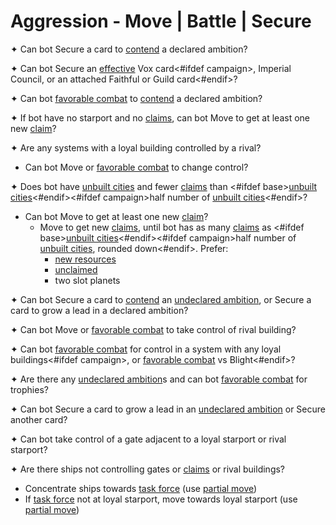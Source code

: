 # Aggression - Move | Battle | Secure

✦ <!-- priority=1 --> Can bot Secure a card to <ins>contend</ins> a declared ambition?

✦ <!-- priority=1.5 --> Can bot Secure an <ins>effective</ins> Vox card<#ifdef campaign>, Imperial Council, or an attached Faithful or Guild card<#endif>?

✦ <!-- priority=2 --> Can bot <ins>favorable combat</ins> to <ins>contend</ins> a declared ambition?

✦ <!-- Expand for starport priority=3 -->If bot have no starport and no <ins>claims</ins>, can bot Move to get at least one new <ins>claim</ins>?

✦ Are any systems with a loyal building controlled by a rival?

- <!-- priority=4 --> Can bot Move or <ins>favorable combat</ins> to change control?

✦ Does bot have <ins>unbuilt cities</ins> and fewer <ins>claims</ins> than <#ifdef base><ins>unbuilt cities</ins><#endif><#ifdef campaign>half number of <ins>unbuilt cities</ins><#endif>?

- Can bot Move to get at least one new <ins>claim</ins>?
	- <!-- Expand for city priority=5 --> Move to get new <ins>claims</ins>, until bot has as many <ins>claims</ins> as <#ifdef base><ins>unbuilt cities</ins><#endif><#ifdef campaign>half number of <ins>unbuilt cities</ins>, rounded down<#endif>. Prefer:
		- <ins>new resources</ins>
		- <ins>unclaimed</ins>
		- two slot planets

✦ <!-- priority=6 --> Can bot Secure a card to <ins>contend</ins> an <ins>undeclared ambition</ins>, <!-- priority=7 --> or Secure a card to grow a lead in a declared ambition?

✦ <!-- priority=10 --> Can bot Move or <ins>favorable combat</ins> to take control of rival building?

✦ Can bot <ins>favorable combat</ins> for control in a system with any loyal buildings<#ifdef campaign>, or <ins>favorable combat</ins> vs Blight<#endif>?

✦ Are there any <ins>undeclared ambition</ins>s and can bot <ins>favorable combat</ins> for trophies?

✦ Can bot Secure a card to grow a lead in an <ins>undeclared ambition</ins> or Secure another card?

✦ Can bot take control of a gate adjacent to a loyal starport or rival starport?

✦ Are there ships not controlling gates or <ins>claims</ins> or rival buildings?

- Concentrate ships towards <ins>task force</ins> (use <ins>partial move</ins>)
- If <ins>task force</ins> not at loyal starport, move towards loyal starport (use <ins>partial move</ins>)

<div class="pagebreak"> </div>
